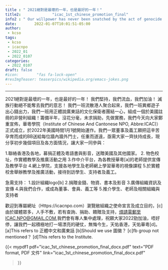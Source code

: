 ```yaml
---
title : " 2021絕對是最壞的一年，也是最好的一年！"
title2:              "icac_1st_chinese_promotion_final"
info2 : " Our willpower has never been snatched by the act of genocide."
date:        2022-01-07T10:01:51-05:00
author:
 - kcso
tags:
 - kcso
 - icacnpo
 - 2022_01
 - 2022_0107
categories:
 - 2022_0107
draft: false
#icon:        "fas fa-lock-open"
#resImgTeaser: teaserpics/wikipedia.org/emacs-jokes.png
---
```

---
2021絕對是最壞的一年，也是最好的一年！
我們堅持，我們流血，我們加油！
滅族行動絕不能奪去我們的意志！
我們一班流散港人聚合起來，我們一班異鄉遊子出心錢出力，我們一班用正體說廣東話的文化保衛者團結一心，組成一個於美國註冊的非營利組織！籌備半年，沒花分毫，未求捐助，先做實務，我們今天向大家鄭重宣佈，華粵學院（Institute of Chinese And Cantonese NPO, Abbre:ICAC)）正式成立，於2022年美國時間1月1號開始運作。我們一眾董事及義工願把這辛苦孕育而成的BB送給每位牆內牆外鬥士，任重而道遠，亟需大家一齊扶持成長，現分享初步幾個項目及各方面情況，讓大家一同參與： 

1.聯絡香港及各地，募捐正體及粵語書與影音，送贈美國及其他國家。
2. 物色校址，作實體教學及推廣活動之用
3.作中介平台，為各教授華粵[a]的老師提供宣傳及教學平台
4.網上學院，支援各地學生及老師網上學習華粵的視像課程
5.於實體校舍舉辦教學及推廣活動，接待到訪學生、支持者及義工。 

急需支持：
1.設計組織logo[b]
2.捐贈金錢、物資、書本及影音
3.廣傳組織資訊及宣傳
4.與我們合作，或成為董事、會員、義工等
5.推介學生、老師及相關組織與支持者 

歡迎到專屬網址（Https://icacnpo.com）瀏覽敝組織之使命宣言及成立目的，[c]由於媒體眾多，人手不敷，若有查詢、捐助、饋贈及支持，煩請電郵至ICAC.NPO@GMAIL.COM,我們會有專人集中處理，祝願大家2022勁加油，唔好停，讓我們一起積極地打一場漂亮的硬仗，無悔今生，天佑香港，天佑華粵[d]。
[a]This refers to 正體中文和廣東話
[b]Should we use 圖徽？
[c]fb group not mentioned？
[d]This refers to the Institute.

{{< mypdf1 pdf="icac_1st_chinese_promotion_final_docx.pdf"
text="PDF format, PDF 文件"
link="icac_1st_chinese_promotion_final_docx.pdf"
>}}

